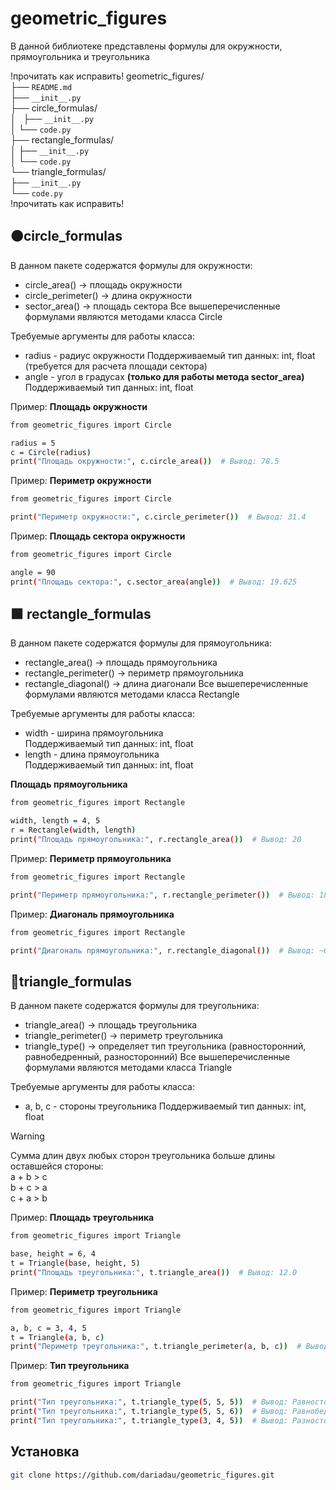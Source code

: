 # geometric_figures
В данной библиотеке представлены формулы для окружности, прямоугольника и треугольника

!прочитать как исправить!
geometric_figures/  
├── `README.md`  
├── `__init__.py`  
├── circle_formulas/  
│&nbsp;&nbsp;&nbsp;├── `__init__.py`  
│    └── `code.py`  
├── rectangle_formulas/  
│    ├── `__init__.py`  
│    └── `code.py`  
└── triangle_formulas/  
├── `__init__.py`  
    └── `code.py`  
!прочитать как исправить!

## 🟠circle_formulas

В данном пакете содержатся формулы для окружности:  
* circle_area() → площадь окружности
* circle_perimeter() → длина окружности
* sector_area() → площадь сектора
Все вышеперечисленные формулами являются методами класса Circle

Требуемые аргументы для работы класса:
* radius - радиус окружности
  Поддерживаемый тип данных: int, float (требуется для расчета площади сектора)
* angle - угол в градусах __(только для работы метода sector_area)__
  Поддерживаемый тип данных: int, float


Пример: __Площадь окружности__

```bash
from geometric_figures import Circle

radius = 5
c = Circle(radius)
print("Площадь окружности:", c.circle_area())  # Вывод: 78.5
```  

Пример: __Периметр окружности__
```bash
from geometric_figures import Circle

print("Периметр окружности:", c.circle_perimeter())  # Вывод: 31.4
```


Пример: __Площадь сектора окружности__
```bash
from geometric_figures import Circle

angle = 90
print("Площадь сектора:", c.sector_area(angle))  # Вывод: 19.625
```

## 🟩 rectangle_formulas

В данном пакете содержатся формулы для прямоугольника:  
* rectangle_area() → площадь прямоугольника
* rectangle_perimeter() → периметр прямоугольника
* rectangle_diagonal() → длина диагонали
  Все вышеперечисленные формулами являются методами класса Rectangle

Требуемые аргументы для работы класса:
* width - ширина прямоугольника  
  Поддерживаемый тип данных: int, float
* length - длина прямоугольника  
  Поддерживаемый тип данных: int, float

__Площадь прямоугольника__

```bash
from geometric_figures import Rectangle

width, length = 4, 5
r = Rectangle(width, length)
print("Площадь прямоугольника:", r.rectangle_area())  # Вывод: 20
```  

Пример: __Периметр прямоугольника__
```bash
from geometric_figures import Rectangle

print("Периметр прямоугольника:", r.rectangle_perimeter())  # Вывод: 18
```

Пример: __Диагональ прямоугольника__
```bash
from geometric_figures import Rectangle

print("Диагональ прямоугольника:", r.rectangle_diagonal())  # Вывод: ~6.4
```

## 🔺triangle_formulas

В данном пакете содержатся формулы для треугольника:  

* triangle_area() → площадь треугольника
* triangle_perimeter() → периметр треугольника
* triangle_type() → определяет тип треугольника (равносторонний, равнобедренный, разносторонний)
  Все вышеперечисленные формулами являются методами класса Triangle

Требуемые аргументы для работы класса:
* a, b, c - стороны треугольника 
  Поддерживаемый тип данных: int, float

> [!WARNING]
> Сумма длин двух любых сторон треугольника больше длины оставшейся стороны:  
> a + b > c  
> b + c > a  
> c + a > b  

Пример: __Площадь треугольника__
```bash
from geometric_figures import Triangle

base, height = 6, 4
t = Triangle(base, height, 5)
print("Площадь треугольника:", t.triangle_area())  # Вывод: 12.0
```

Пример: __Периметр треугольника__
```bash
from geometric_figures import Triangle

a, b, c = 3, 4, 5
t = Triangle(a, b, c)
print("Периметр треугольника:", t.triangle_perimeter(a, b, c))  # Вывод: 12
```

Пример: __Тип треугольника__
```bash
from geometric_figures import Triangle

print("Тип треугольника:", t.triangle_type(5, 5, 5))  # Вывод: Равносторонний
print("Тип треугольника:", t.triangle_type(5, 5, 6))  # Вывод: Равнобедренный
print("Тип треугольника:", t.triangle_type(3, 4, 5))  # Вывод: Разносторонний
```

## Установка

```bash
git clone https://github.com/dariadau/geometric_figures.git
